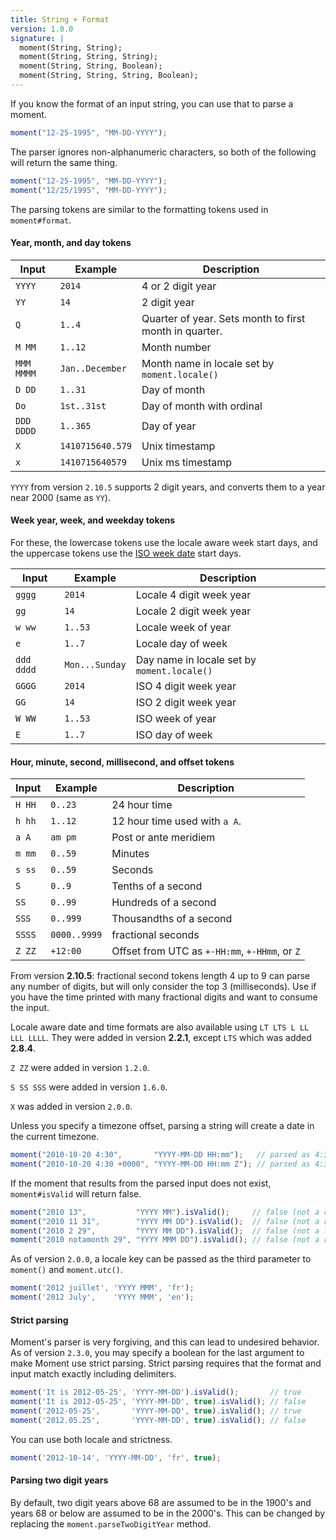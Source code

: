 ```yaml
---
title: String + Format
version: 1.0.0
signature: |
  moment(String, String);
  moment(String, String, String);
  moment(String, String, Boolean);
  moment(String, String, String, Boolean);
---
```



If you know the format of an input string, you can use that to parse a moment.

```javascript
moment("12-25-1995", "MM-DD-YYYY");
```

The parser ignores non-alphanumeric characters, so both of the following will return the same thing.

```javascript
moment("12-25-1995", "MM-DD-YYYY");
moment("12/25/1995", "MM-DD-YYYY");
```

The parsing tokens are similar to the formatting tokens used in `moment#format`.

#### Year, month, and day tokens

| Input       | Example          | Description |
| ----------- | ---------------- | ----------- |
| `YYYY`      | `2014`           | 4 or 2 digit year |
| `YY`        | `14`             | 2 digit year |
| `Q`         | `1..4`           | Quarter of year. Sets month to first month in quarter. |
| `M MM`      | `1..12`          | Month number |
| `MMM MMMM`  | `Jan..December`  | Month name in locale set by `moment.locale()` |
| `D DD`      | `1..31`          | Day of month |
| `Do`        | `1st..31st`      | Day of month with ordinal |
| `DDD DDDD`  | `1..365`         | Day of year |
| `X`         | `1410715640.579` | Unix timestamp |
| `x`         | `1410715640579`  | Unix ms timestamp |

`YYYY` from version `2.10.5` supports 2 digit years, and converts them to a year
near 2000 (same as `YY`).

#### Week year, week, and weekday tokens

For these, the lowercase tokens use the locale aware week start days, and the uppercase tokens use the [ISO week date](http://en.wikipedia.org/wiki/ISO_week_date) start days.

| Input       | Example          | Description |
| ----------- | ---------------- | ----------- |
| `gggg`      | `2014`           | Locale 4 digit week year |
| `gg`        | `14`             | Locale 2 digit week year |
| `w ww`      | `1..53`          | Locale week of year |
| `e`         | `1..7`           | Locale day of week |
| `ddd dddd`  | `Mon...Sunday`   | Day name in locale set by `moment.locale()` |
| `GGGG`      | `2014`           | ISO 4 digit week year |
| `GG`        | `14`             | ISO 2 digit week year |
| `W WW`      | `1..53`          | ISO week of year |
| `E`         | `1..7`           | ISO day of week |

#### Hour, minute, second, millisecond, and offset tokens

| Input          | Example  | Description |
| -------------- | -------- | ----------- |
| `H HH`         | `0..23`  | 24 hour time |
| `h hh`         | `1..12`  | 12 hour time used with `a A`. |
| `a A`          | `am pm`  | Post or ante meridiem |
| `m mm`         | `0..59`  | Minutes |
| `s ss`         | `0..59`  | Seconds |
| `S`            | `0..9`   | Tenths of a second |
| `SS`           | `0..99`  | Hundreds of a second |
| `SSS`          | `0..999` | Thousandths of a second |
| `SSSS`         | `0000..9999` | fractional seconds |
| `Z ZZ`         | `+12:00` | Offset from UTC as `+-HH:mm`, `+-HHmm`, or `Z` |

From version **2.10.5**: fractional second tokens length 4 up to 9 can parse
any number of digits, but will only consider the top 3 (milliseconds). Use if
you have the time printed with many fractional digits and want to consume the
input.

Locale aware date and time formats are also available using `LT LTS L LL LLL
LLLL`. They were added in version **2.2.1**, except `LTS` which was added
**2.8.4**.

`Z ZZ` were added in version `1.2.0`.

`S SS SSS` were added in version `1.6.0`.

`X` was added in version `2.0.0`.

Unless you specify a timezone offset, parsing a string will create a date in the current timezone.

```js
moment("2010-10-20 4:30",       "YYYY-MM-DD HH:mm");   // parsed as 4:30 local time
moment("2010-10-20 4:30 +0000", "YYYY-MM-DD HH:mm Z"); // parsed as 4:30 UTC
```

If the moment that results from the parsed input does not exist, `moment#isValid` will return false.

```js
moment("2010 13",           "YYYY MM").isValid();     // false (not a real month)
moment("2010 11 31",        "YYYY MM DD").isValid();  // false (not a real day)
moment("2010 2 29",         "YYYY MM DD").isValid();  // false (not a leap year)
moment("2010 notamonth 29", "YYYY MMM DD").isValid(); // false (not a real month name)
```

As of version `2.0.0`, a locale key can be passed as the third parameter to `moment()` and `moment.utc()`.

```js
moment('2012 juillet', 'YYYY MMM', 'fr');
moment('2012 July',    'YYYY MMM', 'en');
```

#### Strict parsing

Moment's parser is very forgiving, and this can lead to undesired behavior. As of version `2.3.0`, you may specify a boolean for the last argument to make Moment use strict parsing. Strict parsing requires that the format and input match exactly including delimiters.

```javascript
moment('It is 2012-05-25', 'YYYY-MM-DD').isValid();       // true
moment('It is 2012-05-25', 'YYYY-MM-DD', true).isValid(); // false
moment('2012-05-25',       'YYYY-MM-DD', true).isValid(); // true
moment('2012.05.25',       'YYYY-MM-DD', true).isValid(); // false
```

You can use both locale and strictness.

```javascript
moment('2012-10-14', 'YYYY-MM-DD', 'fr', true);
```

#### Parsing two digit years

By default, two digit years above 68 are assumed to be in the 1900's and years 68 or below are assumed to be in the 2000's. This can be changed by replacing the `moment.parseTwoDigitYear` method.
